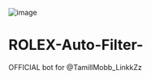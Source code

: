 ![image](https://github.com/rolexfilterbot/ROLEX-Auto-Filter-/assets/166034278/407bbff3-db9b-4515-aaed-6a895eadb0bf)

# ROLEX-Auto-Filter-
OFFICIAL bot  for @TamillMobb_LinkkZz 
